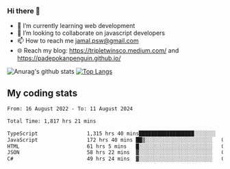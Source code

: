 ### Hi there 👋

<!--
**padepokanpenguin/padepokanpenguin** is a ✨ _special_ ✨ repository because its `README.md` (this file) appears on your GitHub profile.
-->

- 🌱 I’m currently learning  web development
- 👯 I’m looking to collaborate on javascript developers
- 📫 How to reach me jamal.psw@gmail.com
- 🌐 Reach my blog:
   https://tripletwinsco.medium.com/ and
   https://padepokanpenguin.github.io/

![Anurag's github stats](https://github-readme-stats.vercel.app/api?username=padepokanpenguin&count_private=true&disable_animations=false&show_icons=true&theme=default)
[![Top Langs](https://github-readme-stats.vercel.app/api/top-langs/?username=padepokanpenguin&theme=default&layout=compact)](https://github.com/padepokanpenguin)

## My coding stats

<!--START_SECTION:waka-->

```txt
From: 16 August 2022 - To: 11 August 2024

Total Time: 1,817 hrs 21 mins

TypeScript                1,315 hrs 40 mins██████████████████░░░░░░░   72.39 %
JavaScript                172 hrs 40 mins ██▒░░░░░░░░░░░░░░░░░░░░░░   09.50 %
HTML                      61 hrs 5 mins   █░░░░░░░░░░░░░░░░░░░░░░░░   03.36 %
JSON                      58 hrs 22 mins  ▓░░░░░░░░░░░░░░░░░░░░░░░░   03.21 %
C#                        49 hrs 24 mins  ▓░░░░░░░░░░░░░░░░░░░░░░░░   02.72 %
```

<!--END_SECTION:waka-->


